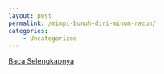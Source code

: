 ```yaml
---
layout: post
permalink: /mimpi-bunuh-diri-minum-racun/
categories:
    - Uncategorized
---
```


[Baca Selengkapnya](/09)